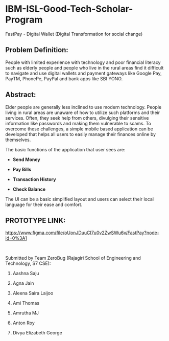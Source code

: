# IBM-ISL-Good-Tech-Scholar-Program
FastPay - Digital Wallet (Digital Transformation for social change)

## Problem Definition:

People with limited experience with technology and poor financial literacy such as elderly people and people who live in the rural areas find it difficult to navigate and use digital wallets and payment gateways like Google Pay, PayTM, PhonePe, PayPal and bank apps like SBI YONO. 

## Abstract:

Elder people are generally less inclined to use modern technology. People living in rural areas are unaware of how to utilize such platforms and their services. Often, they seek help from others, divulging their sensitive information like passwords and making them vulnerable to scams. To overcome these challenges, a simple mobile based application can be developed that helps all users to easily manage their finances online by themselves. 

The basic functions of the application that user sees are:

- **Send Money**

- **Pay Bills**

- **Transaction History**

- **Check Balance**

The UI can be a basic simplified layout and users can select their local language for their ease and comfort. 



## PROTOTYPE LINK:

https://www.figma.com/file/oUonJDuuCI7u0v2ZwSWu6v/FastPay?node-id=0%3A1

<br>

Submitted by Team ZeroBug (Rajagiri School of Engineering and Technology, S7 CSE):

1. Aashna Saju

2. Agna Jain

3. Aleena Saira Laijoo

4. Ami Thomas

5. Amrutha MJ

6. Anton Roy

7. Divya Elizabeth George

